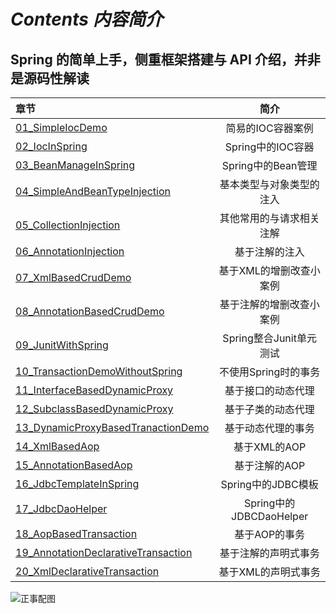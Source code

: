 # *Contents 内容简介*

## Spring 的简单上手，侧重框架搭建与 API 介绍，并非是源码性解读

| 章节                                                         |           简介           |
| :----------------------------------------------------------- | :----------------------: |
| [01_SimpleIocDemo](https://github.com/undermoonoldman/SpringFamilyBucket/tree/master/SpringBasic/01_SimpleIocDemo) |    简易的IOC容器案例     |
| [02_IocInSpring](https://github.com/undermoonoldman/SpringFamilyBucket/tree/master/SpringBasic/02_IocInSpring) |    Spring中的IOC容器     |
| [03_BeanManageInSpring](https://github.com/undermoonoldman/SpringFamilyBucket/tree/master/SpringBasic/03_BeanManageInSpring) |    Spring中的Bean管理    |
| [04_SimpleAndBeanTypeInjection](https://github.com/undermoonoldman/SpringFamilyBucket/tree/master/SpringBasic/04_SimpleAndBeanTypeInjection) | 基本类型与对象类型的注入 |
| [05_CollectionInjection](https://github.com/undermoonoldman/SpringFamilyBucket/tree/master/SpringBasic/05_CollectionInjection) | 其他常用的与请求相关注解 |
| [06_AnnotationInjection](https://github.com/undermoonoldman/SpringFamilyBucket/tree/master/SpringBasic/06_AnnotationInjection) |      基于注解的注入      |
| [07_XmlBasedCrudDemo](https://github.com/undermoonoldman/SpringFamilyBucket/tree/master/SpringBasic/07_XmlBasedCrudDemo) | 基于XML的增删改查小案例  |
| [08_AnnotationBasedCrudDemo](https://github.com/undermoonoldman/SpringFamilyBucket/tree/master/SpringBasic/08_AnnotationBasedCrudDemo) | 基于注解的增删改查小案例 |
| [09_JunitWithSpring](https://github.com/undermoonoldman/SpringFamilyBucket/tree/master/SpringBasic/09_JunitWithSpring) | Spring整合Junit单元测试  |
| [10_TransactionDemoWithoutSpring](https://github.com/undermoonoldman/SpringFamilyBucket/tree/master/SpringBasic/10_TransactionDemoWithoutSpring) |   不使用Spring时的事务   |
| [11_InterfaceBasedDynamicProxy](https://github.com/undermoonoldman/SpringFamilyBucket/tree/master/SpringBasic/11_InterfaceBasedDynamicProxy) |    基于接口的动态代理    |
| [12_SubclassBasedDynamicProxy](https://github.com/undermoonoldman/SpringFamilyBucket/tree/master/SpringBasic/12_SubclassBasedDynamicProxy) |    基于子类的动态代理    |
| [13_DynamicProxyBasedTranactionDemo](https://github.com/undermoonoldman/SpringFamilyBucket/tree/master/SpringBasic/13_DynamicProxyBasedTranactionDemo) |    基于动态代理的事务    |
| [14_XmlBasedAop](https://github.com/undermoonoldman/SpringFamilyBucket/tree/master/SpringBasic/14_XmlBasedAop) |       基于XML的AOP       |
| [15_AnnotationBasedAop](https://github.com/undermoonoldman/SpringFamilyBucket/tree/master/SpringBasic/15_AnnotationBasedAop) |      基于注解的AOP       |
| [16_JdbcTemplateInSpring](https://github.com/undermoonoldman/SpringFamilyBucket/tree/master/SpringBasic/16_JdbcTemplateInSpring) |    Spring中的JDBC模板    |
| [17_JdbcDaoHelper](https://github.com/undermoonoldman/SpringFamilyBucket/tree/master/SpringBasic/17_JdbcDaoHelper) | Spring中的JDBCDaoHelper  |
| [18_AopBasedTransaction](https://github.com/undermoonoldman/SpringFamilyBucket/tree/master/SpringBasic/18_AopBasedTransaction) |      基于AOP的事务       |
| [19_AnnotationDeclarativeTransaction](https://github.com/undermoonoldman/SpringFamilyBucket/tree/master/SpringBasic/19_AnnotationDeclarativeTransaction) |   基于注解的声明式事务   |
| [20_XmlDeclarativeTransaction](https://github.com/undermoonoldman/SpringFamilyBucket/tree/master/SpringBasic/20_XmlDeclarativeTransaction) |   基于XML的声明式事务    |

![正事配图](https://github.com/NoMoreThanAWord/SpringFamilyBucket/raw/master/Resource/IMG/c.jpeg)

